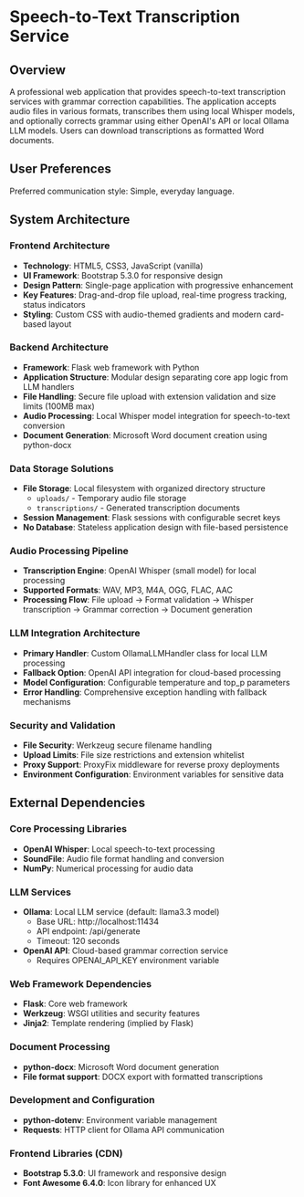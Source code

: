 # Speech-to-Text Transcription Service

## Overview

A professional web application that provides speech-to-text transcription services with grammar correction capabilities. The application accepts audio files in various formats, transcribes them using local Whisper models, and optionally corrects grammar using either OpenAI's API or local Ollama LLM models. Users can download transcriptions as formatted Word documents.

## User Preferences

Preferred communication style: Simple, everyday language.

## System Architecture

### Frontend Architecture
- **Technology**: HTML5, CSS3, JavaScript (vanilla)
- **UI Framework**: Bootstrap 5.3.0 for responsive design
- **Design Pattern**: Single-page application with progressive enhancement
- **Key Features**: Drag-and-drop file upload, real-time progress tracking, status indicators
- **Styling**: Custom CSS with audio-themed gradients and modern card-based layout

### Backend Architecture
- **Framework**: Flask web framework with Python
- **Application Structure**: Modular design separating core app logic from LLM handlers
- **File Handling**: Secure file upload with extension validation and size limits (100MB max)
- **Audio Processing**: Local Whisper model integration for speech-to-text conversion
- **Document Generation**: Microsoft Word document creation using python-docx

### Data Storage Solutions
- **File Storage**: Local filesystem with organized directory structure
  - `uploads/` - Temporary audio file storage
  - `transcriptions/` - Generated transcription documents
- **Session Management**: Flask sessions with configurable secret keys
- **No Database**: Stateless application design with file-based persistence

### Audio Processing Pipeline
- **Transcription Engine**: OpenAI Whisper (small model) for local processing
- **Supported Formats**: WAV, MP3, M4A, OGG, FLAC, AAC
- **Processing Flow**: File upload → Format validation → Whisper transcription → Grammar correction → Document generation

### LLM Integration Architecture
- **Primary Handler**: Custom OllamaLLMHandler class for local LLM processing
- **Fallback Option**: OpenAI API integration for cloud-based processing
- **Model Configuration**: Configurable temperature and top_p parameters
- **Error Handling**: Comprehensive exception handling with fallback mechanisms

### Security and Validation
- **File Security**: Werkzeug secure filename handling
- **Upload Limits**: File size restrictions and extension whitelist
- **Proxy Support**: ProxyFix middleware for reverse proxy deployments
- **Environment Configuration**: Environment variables for sensitive data

## External Dependencies

### Core Processing Libraries
- **OpenAI Whisper**: Local speech-to-text processing
- **SoundFile**: Audio file format handling and conversion
- **NumPy**: Numerical processing for audio data

### LLM Services
- **Ollama**: Local LLM service (default: llama3.3 model)
  - Base URL: http://localhost:11434
  - API endpoint: /api/generate
  - Timeout: 120 seconds
- **OpenAI API**: Cloud-based grammar correction service
  - Requires OPENAI_API_KEY environment variable

### Web Framework Dependencies
- **Flask**: Core web framework
- **Werkzeug**: WSGI utilities and security features
- **Jinja2**: Template rendering (implied by Flask)

### Document Processing
- **python-docx**: Microsoft Word document generation
- **File format support**: DOCX export with formatted transcriptions

### Development and Configuration
- **python-dotenv**: Environment variable management
- **Requests**: HTTP client for Ollama API communication

### Frontend Libraries (CDN)
- **Bootstrap 5.3.0**: UI framework and responsive design
- **Font Awesome 6.4.0**: Icon library for enhanced UX